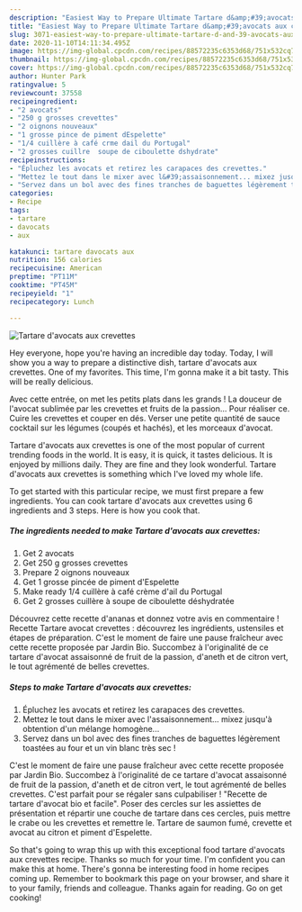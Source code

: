 ```yaml
---
description: "Easiest Way to Prepare Ultimate Tartare d&amp;#39;avocats aux crevettes"
title: "Easiest Way to Prepare Ultimate Tartare d&amp;#39;avocats aux crevettes"
slug: 3071-easiest-way-to-prepare-ultimate-tartare-d-and-39-avocats-aux-crevettes
date: 2020-11-10T14:11:34.495Z
image: https://img-global.cpcdn.com/recipes/88572235c6353d68/751x532cq70/tartare-davocats-aux-crevettes-photo-principale-de-la-recette.jpg
thumbnail: https://img-global.cpcdn.com/recipes/88572235c6353d68/751x532cq70/tartare-davocats-aux-crevettes-photo-principale-de-la-recette.jpg
cover: https://img-global.cpcdn.com/recipes/88572235c6353d68/751x532cq70/tartare-davocats-aux-crevettes-photo-principale-de-la-recette.jpg
author: Hunter Park
ratingvalue: 5
reviewcount: 37558
recipeingredient:
- "2 avocats"
- "250 g grosses crevettes"
- "2 oignons nouveaux"
- "1 grosse pince de piment dEspelette"
- "1/4 cuillère à café crme dail du Portugal"
- "2 grosses cuillre  soupe de ciboulette dshydrate"
recipeinstructions:
- "Épluchez les avocats et retirez les carapaces des crevettes."
- "Mettez le tout dans le mixer avec l&#39;assaisonnement... mixez jusqu&#39;à obtention d&#39;un mélange homogène..."
- "Servez dans un bol avec des fines tranches de baguettes légèrement toastées au four et un vin blanc très sec !"
categories:
- Recipe
tags:
- tartare
- davocats
- aux

katakunci: tartare davocats aux 
nutrition: 156 calories
recipecuisine: American
preptime: "PT11M"
cooktime: "PT45M"
recipeyield: "1"
recipecategory: Lunch

---
```



![Tartare d&#39;avocats aux crevettes](https://img-global.cpcdn.com/recipes/88572235c6353d68/751x532cq70/tartare-davocats-aux-crevettes-photo-principale-de-la-recette.jpg)

Hey everyone, hope you're having an incredible day today. Today, I will show you a way to prepare a distinctive dish, tartare d&#39;avocats aux crevettes. One of my favorites. This time, I'm gonna make it a bit tasty. This will be really delicious.

Avec cette entrée, on met les petits plats dans les grands ! La douceur de l&#39;avocat sublimée par les crevettes et fruits de la passion… Pour réaliser ce. Cuire les crevettes et couper en dés. Verser une petite quantité de sauce cocktail sur les légumes (coupés et hachés), et les morceaux d&#39;avocat.

Tartare d&#39;avocats aux crevettes is one of the most popular of current trending foods in the world. It is easy, it is quick, it tastes delicious. It is enjoyed by millions daily. They are fine and they look wonderful. Tartare d&#39;avocats aux crevettes is something which I've loved my whole life.


To get started with this particular recipe, we must first prepare a few ingredients. You can cook tartare d&#39;avocats aux crevettes using 6 ingredients and 3 steps. Here is how you cook that.

<!--inarticleads1-->

##### The ingredients needed to make Tartare d&#39;avocats aux crevettes:

1. Get 2 avocats
1. Get 250 g grosses crevettes
1. Prepare 2 oignons nouveaux
1. Get 1 grosse pincée de piment d&#39;Espelette
1. Make ready 1/4 cuillère à café crème d&#39;ail du Portugal
1. Get 2 grosses cuillère à soupe de ciboulette déshydratée


Découvrez cette recette d&#39;ananas et donnez votre avis en commentaire ! Recette Tartare avocat crevettes : découvrez les ingrédients, ustensiles et étapes de préparation. C&#39;est le moment de faire une pause fraîcheur avec cette recette proposée par Jardin Bio. Succombez à l&#39;originalité de ce tartare d&#39;avocat assaisonné de fruit de la passion, d&#39;aneth et de citron vert, le tout agrémenté de belles crevettes. 

<!--inarticleads2-->

##### Steps to make Tartare d&#39;avocats aux crevettes:

1. Épluchez les avocats et retirez les carapaces des crevettes.
1. Mettez le tout dans le mixer avec l&#39;assaisonnement... mixez jusqu&#39;à obtention d&#39;un mélange homogène...
1. Servez dans un bol avec des fines tranches de baguettes légèrement toastées au four et un vin blanc très sec !


C&#39;est le moment de faire une pause fraîcheur avec cette recette proposée par Jardin Bio. Succombez à l&#39;originalité de ce tartare d&#39;avocat assaisonné de fruit de la passion, d&#39;aneth et de citron vert, le tout agrémenté de belles crevettes. C&#39;est parfait pour se régaler sans culpabiliser ! &#34;Recette de tartare d&#39;avocat bio et facile&#34;. Poser des cercles sur les assiettes de présentation et répartir une couche de tartare dans ces cercles, puis mettre le crabe ou les crevettes et remettre le. Tartare de saumon fumé, crevette et avocat au citron et piment d&#39;Espelette. 

So that's going to wrap this up with this exceptional food tartare d&#39;avocats aux crevettes recipe. Thanks so much for your time. I'm confident you can make this at home. There's gonna be interesting food in home recipes coming up. Remember to bookmark this page on your browser, and share it to your family, friends and colleague. Thanks again for reading. Go on get cooking!
